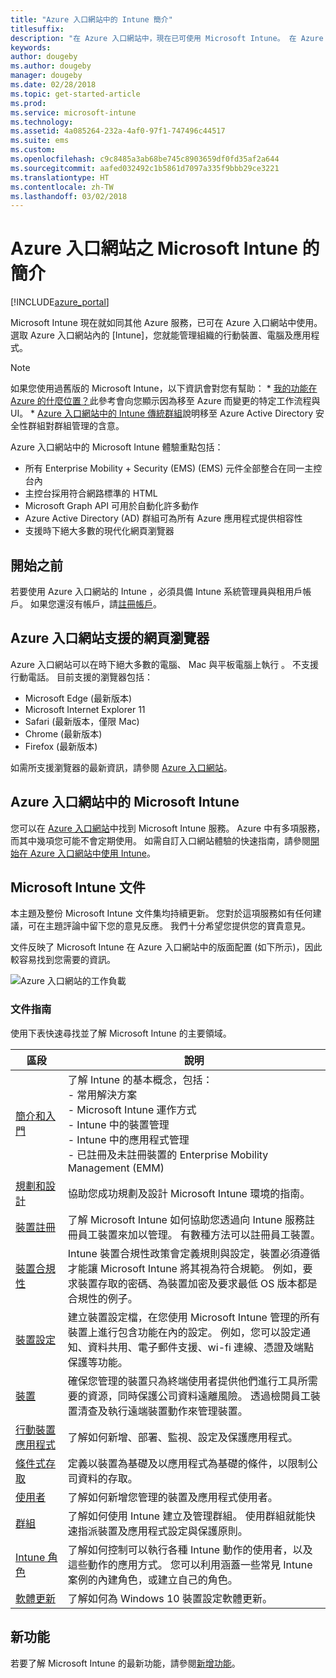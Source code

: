 ```yaml
---
title: "Azure 入口網站中的 Intune 簡介"
titlesuffix: 
description: "在 Azure 入口網站中，現在已可使用 Microsoft Intune。 在 Azure 入口網站中取得 Intune 的基本概念。"
keywords: 
author: dougeby
ms.author: dougeby
manager: dougeby
ms.date: 02/28/2018
ms.topic: get-started-article
ms.prod: 
ms.service: microsoft-intune
ms.technology: 
ms.assetid: 4a085264-232a-4af0-97f1-747496c44517
ms.suite: ems
ms.custom: 
ms.openlocfilehash: c9c8485a3ab68be745c8903659df0fd35af2a644
ms.sourcegitcommit: aafed032492c1b5861d7097a335f9bbb29ce3221
ms.translationtype: HT
ms.contentlocale: zh-TW
ms.lasthandoff: 03/02/2018
---
```

# <a name="introduction-to-microsoft-intune-in-the-azure-portal"></a>Azure 入口網站之 Microsoft Intune 的簡介


[!INCLUDE[azure_portal](./includes/azure_portal.md)]

Microsoft Intune 現在就如同其他 Azure 服務，已可在 Azure 入口網站中使用。 選取 Azure 入口網站內的 [Intune]，您就能管理組織的行動裝置、電腦及應用程式。

>[!NOTE] 
> 如果您使用過舊版的 Microsoft Intune，以下資訊會對您有幫助：
    * [我的功能在 Azure 的什麼位置？](ui-changes.md)此參考會向您顯示因為移至 Azure 而變更的特定工作流程與 UI。
    * [Azure 入口網站中的 Intune 傳統群組](groups-get-started.md)說明移至 Azure Active Directory 安全性群組對群組管理的含意。

Azure 入口網站中的 Microsoft Intune 體驗重點包括：

- 所有 Enterprise Mobility + Security (EMS) (EMS) 元件全部整合在同一主控台內
- 主控台採用符合網路標準的 HTML
- Microsoft Graph API 可用於自動化許多動作
- Azure Active Directory (AD) 群組可為所有 Azure 應用程式提供相容性
- 支援時下絕大多數的現代化網頁瀏覽器

## <a name="before-you-start"></a>開始之前

若要使用 Azure 入口網站的 Intune ，必須具備 Intune 系統管理員與租用戶帳戶。 如果您還沒有帳戶，請[註冊帳戶](https://portal.office.com/Signup/Signup.aspx?OfferId=40BE278A-DFD1-470a-9EF7-9F2596EA7FF9&dl=INTUNE_A&ali=1#0%20)。

## <a name="supported-web-browsers-for-the-azure-portal"></a>Azure 入口網站支援的網頁瀏覽器

Azure 入口網站可以在時下絕大多數的電腦、 Mac 與平板電腦上執行 。 不支援行動電話。
目前支援的瀏覽器包括：

- Microsoft Edge (最新版本)
- Microsoft Internet Explorer 11
- Safari (最新版本，僅限 Mac)
- Chrome (最新版本)
- Firefox (最新版本)

如需所支援瀏覽器的最新資訊，請參閱 [Azure 入口網站](https://docs.microsoft.com/azure/azure-preview-portal-supported-browsers-devices)。

## <a name="microsoft-intune-in-the-azure-portal"></a>Azure 入口網站中的 Microsoft Intune

您可以在 [Azure 入口網站](https://portal.azure.com)中找到 Microsoft Intune 服務。 Azure 中有多項服務，而其中幾項您可能不會定期使用。 如需自訂入口網站體驗的快速指南，請參閱[開始在 Azure 入口網站中使用 Intune](get-started-azure.md)。

## <a name="the-microsoft-intune-documentation"></a>Microsoft Intune 文件

本主題及整份 Microsoft Intune 文件集均持續更新。 您對於這項服務如有任何建議，可在主題評論中留下您的意見反應。 我們十分希望您提供您的寶貴意見。

文件反映了 Microsoft Intune 在 Azure 入口網站中的版面配置 (如下所示)，因此較容易找到您需要的資訊。

![Azure 入口網站的工作負載](./media/azure-portal-workloads.png)

### <a name="documentation-guide"></a>文件指南

使用下表快速尋找並了解 Microsoft Intune 的主要領域。

| 區段                                                      | 說明                                                                                                                                                                                                                                                                                      |
|--------------------------------------------------------------|--------------------------------------------------------------------------------------------------------------------------------------------------------------------------------------------------------------------------------------------------------------------------------------------------|
| [簡介和入門](introduction-intune.md)       | 了解 Intune 的基本概念，包括：<br /> - 常用解決方案<br /> - Microsoft Intune 運作方式<br /> - Intune 中的裝置管理<br /> - Intune 中的應用程式管理<br /> - 已註冊及未註冊裝置的 Enterprise Mobility Management (EMM)                                                         |
| [規劃和設計](planning-guide.md)                         | 協助您成功規劃及設計 Microsoft Intune 環境的指南。                                                                                                                                                                                                             |
| [裝置註冊](device-enrollment.md)                    | 了解 Microsoft Intune 如何協助您透過向 Intune 服務註冊員工裝置來加以管理。 有數種方法可以註冊員工裝置。                                                                                                         |
| [裝置合規性](device-compliance.md)                    | Intune 裝置合規性政策會定義規則與設定，裝置必須遵循才能讓 Microsoft Intune 將其視為符合規範。 例如，要求裝置存取的密碼、為裝置加密及要求最低 OS 版本都是合規性的例子。 |
| [裝置設定](device-profiles.md)                   | 建立裝置設定檔，在您使用 Microsoft Intune 管理的所有裝置上進行包含功能在內的設定。 例如，您可以設定通知、資料共用、電子郵件支援、wi-fi 連線、憑證及端點保護等功能。              |
| [裝置](device-management.md)                              | 確保您管理的裝置只為終端使用者提供他們進行工具所需要的資源，同時保護公司資料遠離風險。 透過檢閱員工裝置清查及執行遠端裝置動作來管理裝置。                                                      |
| [行動裝置應用程式](app-management.md)                             | 了解如何新增、部署、監視、設定及保護應用程式。                                                                                                                                                                                                                             |
| [條件式存取](conditional-access.md)                  | 定義以裝置為基礎及以應用程式為基礎的條件，以限制公司資料的存取。                                                                                                                                                                                                            |
| [使用者](users-add.md)                                        | 了解如何新增您管理的裝置及應用程式使用者。                                                                                                                                                                                                                                           |
| [群組](groups-get-started.md)                              | 了解如何使用 Intune 建立及管理群組。 使用群組就能快速指派裝置及應用程式設定與保護原則。                                                                                                                                             |
| [Intune 角色](role-based-access-control.md)                 | 了解如何控制可以執行各種 Intune 動作的使用者，以及這些動作的應用方式。 您可以利用涵蓋一些常見 Intune 案例的內建角色，或建立自己的角色。                                                                                 |
| [軟體更新](windows-update-for-business-configure.md) | 了解如何為 Windows 10 裝置設定軟體更新。                                                                                                                                                                                                                                  |

## <a name="whats-new"></a>新功能

若要了解 Microsoft Intune 的最新功能，請參閱[新增功能](whats-new.md)。
